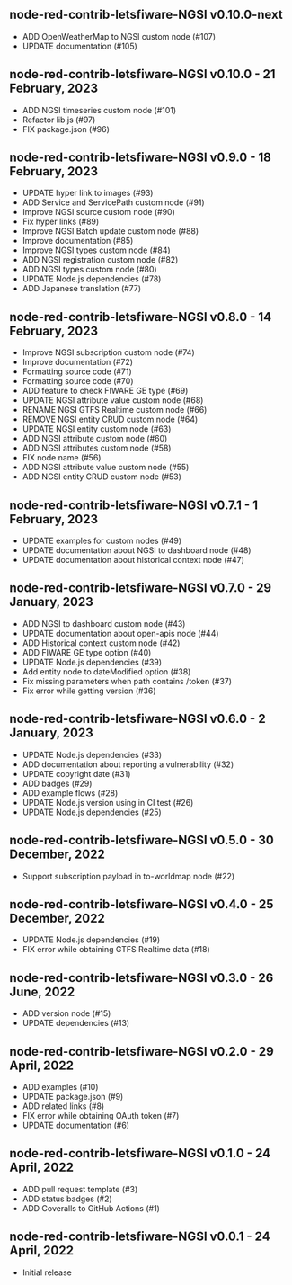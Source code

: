 ## node-red-contrib-letsfiware-NGSI v0.10.0-next

-  ADD OpenWeatherMap to NGSI custom node (#107)
-  UPDATE documentation (#105)

## node-red-contrib-letsfiware-NGSI v0.10.0 - 21 February, 2023

-  ADD NGSI timeseries custom node (#101)
-  Refactor lib.js (#97)
-  FIX package.json (#96)

## node-red-contrib-letsfiware-NGSI v0.9.0 - 18 February, 2023

-  UPDATE hyper link to images (#93)
-  ADD Service and ServicePath custom node (#91)
-  Improve NGSI source custom node (#90)
-  Fix hyper links (#89)
-  Improve NGSI Batch update custom node (#88)
-  Improve documentation (#85)
-  Improve NGSI types custom node (#84)
-  ADD NGSI registration custom node (#82)
-  ADD NGSI types custom node (#80)
-  UPDATE Node.js dependencies (#78)
-  ADD Japanese translation (#77)

## node-red-contrib-letsfiware-NGSI v0.8.0 - 14 February, 2023

-  Improve NGSI subscription custom node (#74)
-  Improve documentation (#72)
-  Formatting source code (#71)
-  Formatting source code (#70)
-  ADD feature to check FIWARE GE type (#69)
-  UPDATE NGSI attribute value custom node (#68)
-  RENAME NGSI GTFS Realtime custom node (#66)
-  REMOVE NGSI entity CRUD custom node (#64)
-  UPDATE NGSI entity custom node (#63)
-  ADD NGSI attribute custom node (#60)
-  ADD NGSI attributes custom node (#58)
-  FIX node name (#56)
-  ADD NGSI attribute value custom node (#55)
-  ADD NGSI entity CRUD custom node (#53)

## node-red-contrib-letsfiware-NGSI v0.7.1 - 1 February, 2023

-  UPDATE examples for custom nodes (#49)
-  UPDATE documentation about NGSI to dashboard node (#48)
-  UPDATE documentation about historical context node (#47)

## node-red-contrib-letsfiware-NGSI v0.7.0 - 29 January, 2023

-  ADD NGSI to dashboard custom node (#43)
-  UPDATE documentation about open-apis node (#44)
-  ADD Historical context custom node (#42)
-  ADD FIWARE GE type option (#40)
-  UPDATE Node.js dependencies (#39)
-  Add entity node to dateModified option (#38)
-  Fix missing parameters when path contains /token (#37)
-  Fix error while getting version (#36)

## node-red-contrib-letsfiware-NGSI v0.6.0 - 2 January, 2023

-  UPDATE Node.js dependencies (#33)
-  ADD documentation about reporting a vulnerability (#32)
-  UPDATE copyright date (#31)
-  ADD badges (#29)
-  ADD example flows (#28)
-  UPDATE Node.js version using in CI test (#26)
-  UPDATE Node.js dependencies (#25)

## node-red-contrib-letsfiware-NGSI v0.5.0 - 30 December, 2022

-  Support subscription payload in to-worldmap node (#22)

## node-red-contrib-letsfiware-NGSI v0.4.0 - 25 December, 2022

-  UPDATE Node.js dependencies (#19)
-  FIX error while obtaining GTFS Realtime data (#18)

## node-red-contrib-letsfiware-NGSI v0.3.0 - 26 June, 2022

-  ADD version node (#15)
-  UPDATE dependencies (#13)

## node-red-contrib-letsfiware-NGSI v0.2.0 - 29 April, 2022

-   ADD examples (#10)
-   UPDATE package.json (#9)
-   ADD related links (#8)
-   FIX error while obtaining OAuth token (#7)
-   UPDATE documentation (#6)

## node-red-contrib-letsfiware-NGSI v0.1.0 - 24 April, 2022

-   ADD pull request template (#3)
-   ADD status badges (#2)
-   ADD Coveralls to GitHub Actions (#1)

## node-red-contrib-letsfiware-NGSI v0.0.1 - 24 April, 2022

-   Initial release
